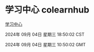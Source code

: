 # 学习中心 colearnhub
[学习中心](http://219.139.196.164:56308/colearnhub/)

2024年 09月 04日 星期三 18:50:02 CST

2024年 09月 04日 星期三 10:50:02 GMT
